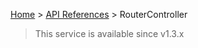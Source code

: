[Home](https://github.com/Romakita/ts-express-decorators/wiki) > [API References](https://github.com/Romakita/ts-express-decorators/wiki/API-references) > RouterController

> This service is available since v1.3.x


